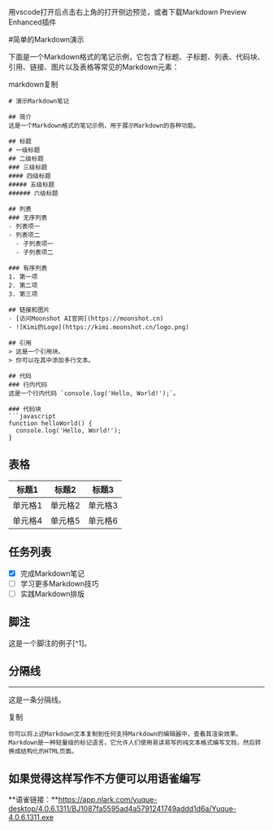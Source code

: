 用vscode打开后点击右上角的打开侧边预览，或者下载Markdown Preview Enhanced插件

#简单的Markdown演示

下面是一个Markdown格式的笔记示例，它包含了标题、子标题、列表、代码块、引用、链接、图片以及表格等常见的Markdown元素：

markdown复制

```
# 演示Markdown笔记

## 简介
这是一个Markdown格式的笔记示例，用于展示Markdown的各种功能。

## 标题
# 一级标题
## 二级标题
### 三级标题
#### 四级标题
##### 五级标题
###### 六级标题

## 列表
### 无序列表
- 列表项一
- 列表项二
  - 子列表项一
  - 子列表项二

### 有序列表
1. 第一项
2. 第二项
3. 第三项

## 链接和图片
- [访问Moonshot AI官网](https://moonshot.cn)
- ![Kimi的Logo](https://kimi.moonshot.cn/logo.png)

## 引用
> 这是一个引用块。
> 你可以在其中添加多行文本。

## 代码
### 行内代码
这是一个行内代码 `console.log('Hello, World!');`。

### 代码块
​```javascript
function helloWorld() {
  console.log('Hello, World!');
}
```

## 表格

| 标题1   | 标题2   | 标题3   |
| ------- | ------- | ------- |
| 单元格1 | 单元格2 | 单元格3 |
| 单元格4 | 单元格5 | 单元格6 |

## 任务列表

- [x] 完成Markdown笔记
- [ ] 学习更多Markdown技巧
- [ ] 实践Markdown排版

## 脚注

这是一个脚注的例子[^1]。

## 分隔线

------

这是一条分隔线。

复制

```
你可以将上述Markdown文本复制到任何支持Markdown的编辑器中，查看其渲染效果。Markdown是一种轻量级的标记语言，它允许人们使用易读易写的纯文本格式编写文档，然后转换成结构化的HTML页面。
```
## 如果觉得这样写作不方便可以用语雀编写

**语雀链接：**https://app.nlark.com/yuque-desktop/4.0.6.1311/BJ1087fa5595ad4a5791241749addd1d6a/Yuque-4.0.6.1311.exe